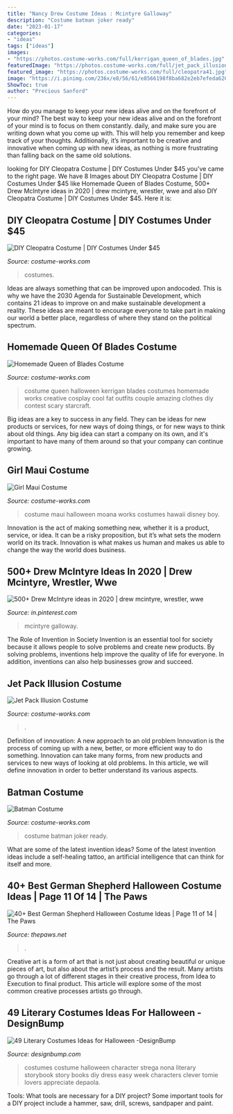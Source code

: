 ```yaml
---
title: "Nancy Drew Costume Ideas : Mcintyre Galloway"
description: "Costume batman joker ready"
date: "2023-01-17"
categories:
- "ideas"
tags: ["ideas"]
images:
- "https://photos.costume-works.com/full/kerrigan_queen_of_blades.jpg"
featuredImage: "https://photos.costume-works.com/full/jet_pack_illusion.jpg"
featured_image: "https://photos.costume-works.com/full/cleopatra41.jpg"
image: "https://i.pinimg.com/236x/e8/56/61/e8566198f8ba682e2eb7efeda62069bc.jpg"
ShowToc: true
author: "Precious Sanford"
---
```



How do you manage to keep your new ideas alive and on the forefront of your mind?
The best way to keep your new ideas alive and on the forefront of your mind is to focus on them constantly. daily, and make sure you are writing down what you come up with. This will help you remember and keep track of your thoughts. Additionally, it’s important to be creative and innovative when coming up with new ideas, as nothing is more frustrating than falling back on the same old solutions.

	

		
looking for DIY Cleopatra Costume | DIY Costumes Under $45 you've came to the right page. We have 8 Images about DIY Cleopatra Costume | DIY Costumes Under $45 like Homemade Queen of Blades Costume, 500+ Drew McIntyre ideas in 2020 | drew mcintyre, wrestler, wwe and also DIY Cleopatra Costume | DIY Costumes Under $45. Here it is:
		
    
## DIY Cleopatra Costume | DIY Costumes Under $45

<img loading=lazy src="https://photos.costume-works.com/full/cleopatra41.jpg" onerror="this.onerror=null;this.src='https://tse3.mm.bing.net/th?id=OIP.qrOQpU1fueJFxZmoLDS3iwHaJ3&amp;pid=15.1';" alt="DIY Cleopatra Costume | DIY Costumes Under $45">

_Source: costume-works.com_

>costumes. 

	

Ideas are always something that can be improved upon andocoded. This is why we have the 2030 Agenda for Sustainable Development, which contains 21 ideas to improve on and make sustainable development a reality. These ideas are meant to encourage everyone to take part in making our world a better place, regardless of where they stand on the political spectrum.

    
## Homemade Queen Of Blades Costume

<img loading=lazy src="https://photos.costume-works.com/full/kerrigan_queen_of_blades.jpg" onerror="this.onerror=null;this.src='https://tse4.mm.bing.net/th?id=OIP.CoRUqYRs1xFnw6Hf6ot8cgHaN4&amp;pid=15.1';" alt="Homemade Queen of Blades Costume">

_Source: costume-works.com_

>costume queen halloween kerrigan blades costumes homemade works creative cosplay cool fat outfits couple amazing clothes diy contest scary starcraft. 

	

Big ideas are a key to success in any field. They can be ideas for new products or services, for new ways of doing things, or for new ways to think about old things. Any big idea can start a company on its own, and it's important to have many of them around so that your company can continue growing.

    
## Girl Maui Costume

<img loading=lazy src="https://photos.costume-works.com/full/girl_maui.jpg" onerror="this.onerror=null;this.src='https://tse3.mm.bing.net/th?id=OIP.YUmh9v_mT9ozMVqvqNnKQgHaJ7&amp;pid=15.1';" alt="Girl Maui Costume">

_Source: costume-works.com_

>costume maui halloween moana works costumes hawaii disney boy. 

	

Innovation is the act of making something new, whether it is a product, service, or idea. It can be a risky proposition, but it’s what sets the modern world on its track. Innovation is what makes us human and makes us able to change the way the world does business.

    
## 500+ Drew McIntyre Ideas In 2020 | Drew Mcintyre, Wrestler, Wwe

<img loading=lazy src="https://i.pinimg.com/236x/e8/56/61/e8566198f8ba682e2eb7efeda62069bc.jpg" onerror="this.onerror=null;this.src='https://tse1.mm.bing.net/th?id=OIP.aI-aMXzopMGQh-lh8k4eQQAAAA&amp;pid=15.1';" alt="500+ Drew McIntyre ideas in 2020 | drew mcintyre, wrestler, wwe">

_Source: in.pinterest.com_

>mcintyre galloway. 

	

The Role of Invention in Society
Invention is an essential tool for society because it allows people to solve problems and create new products. By solving problems, inventions help improve the quality of life for everyone. In addition, inventions can also help businesses grow and succeed.

    
## Jet Pack Illusion Costume

<img loading=lazy src="https://photos.costume-works.com/full/jet_pack_illusion.jpg" onerror="this.onerror=null;this.src='https://tse3.mm.bing.net/th?id=OIP.UpVWsIZbNOhuTLbRLtzTAgHaLH&amp;pid=15.1';" alt="Jet Pack Illusion Costume">

_Source: costume-works.com_

>. 

	

Definition of innovation: A new approach to an old problem
Innovation is the process of coming up with a new, better, or more efficient way to do something. Innovation can take many forms, from new products and services to new ways of looking at old problems. In this article, we will define innovation in order to better understand its various aspects.

    
## Batman Costume

<img loading=lazy src="https://photos.costume-works.com/full/batman-31575-1.jpg" onerror="this.onerror=null;this.src='https://tse1.mm.bing.net/th?id=OIP.Xc6xVu3PTLIXZWp4rKITMQHaJ8&amp;pid=15.1';" alt="Batman Costume">

_Source: costume-works.com_

>costume batman joker ready. 

	

What are some of the latest invention ideas?
Some of the latest invention ideas include a self-healing tattoo, an artificial intelligence that can think for itself and more.

    
## 40+ Best German Shepherd Halloween Costume Ideas | Page 11 Of 14 | The Paws

<img loading=lazy src="https://www.thepaws.net/wp-content/uploads/2018/08/german-shepherd-dog-GSD-halloween-costume-4.jpg" onerror="this.onerror=null;this.src='https://tse3.mm.bing.net/th?id=OIP.toroK5p4mJs8isgBtTgg6AHaHD&amp;pid=15.1';" alt="40+ Best German Shepherd Halloween Costume Ideas | Page 11 of 14 | The Paws">

_Source: thepaws.net_

>. 

	

Creative art is a form of art that is not just about creating beautiful or unique pieces of art, but also about the artist’s process and the result. Many artists go through a lot of different stages in their creative process, from Idea to Execution to final product. This article will explore some of the most common creative processes artists go through.

    
## 49 Literary Costumes Ideas For Halloween -DesignBump

<img loading=lazy src="https://cdn.designbump.com/wp-content/uploads/2015/09/enhanced-12075-1443026943-1.jpg" onerror="this.onerror=null;this.src='https://tse3.mm.bing.net/th?id=OIP.TC_knGyFRKSgRD6Bs50QxQHaKZ&amp;pid=15.1';" alt="49 Literary Costumes Ideas for Halloween -DesignBump">

_Source: designbump.com_

>costumes costume halloween character strega nona literary storybook story books diy dress easy week characters clever tomie lovers appreciate depaola. 

	

Tools: What tools are necessary for a DIY project?
Some important tools for a DIY project include a hammer, saw, drill, screws, sandpaper and paint.

